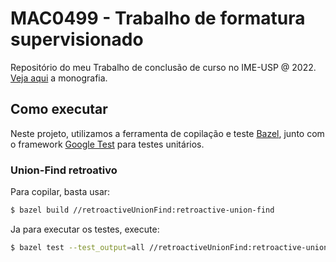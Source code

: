 # MAC0499 - Trabalho de formatura supervisionado

Repositório do meu Trabalho de conclusão de curso no IME-USP @ 2022. [Veja aqui](./monografia/monografia.pdf) a monografia.

## Como executar

Neste projeto, utilizamos a ferramenta de copilação e teste [Bazel](https://bazel.build/), junto com o framework [Google Test](https://github.com/google/googletest) para testes unitários.

### Union-Find retroativo

Para copilar, basta usar:

```bash
$ bazel build //retroactiveUnionFind:retroactive-union-find
```

Ja para executar os testes, execute:

```bash
$ bazel test --test_output=all //retroactiveUnionFind:retroactive-union-find-test
```